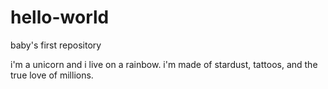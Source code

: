# hello-world

baby's first repository

i'm a unicorn and i live on a rainbow.
i'm made of stardust, tattoos, and the true love of millions.
